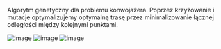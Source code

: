 Algorytm genetyczny dla problemu konwojażera. Poprzez krzyżowanie i mutacje optymalizujemy optymalną trasę przez minimalizowanie łącznej odległości między kolejnymi punktami.

![image](https://github.com/F123ILIP/Algorytm_genetyczny/assets/122181564/8fe22a2f-f460-4243-bf99-84997c97ddf3)
![image](https://github.com/F123ILIP/Algorytm_genetyczny/assets/122181564/b25ff4a9-48d2-46bd-a928-3939ce1e05f7)
![image](https://github.com/F123ILIP/Algorytm_genetyczny/assets/122181564/f0ed1900-ea37-453b-bd6e-72da6ad1982a)
